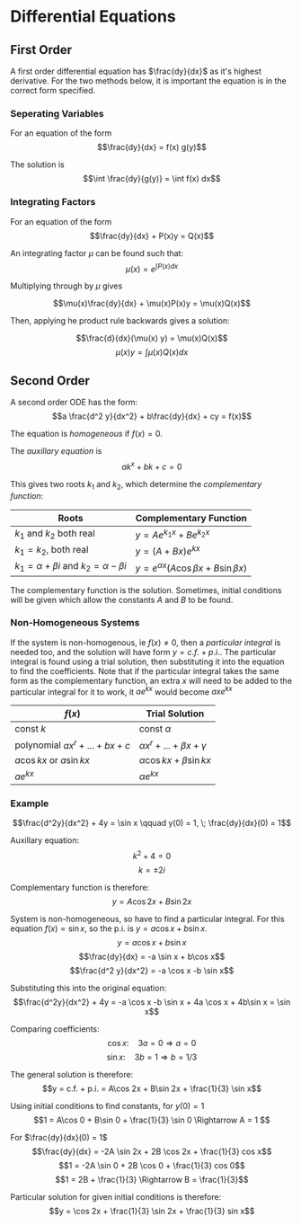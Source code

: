 # Differential Equations

## First Order

A first order differential equation has $\frac{dy}{dx}$ as it's highest derivative. For the two methods below, it is important the equation is in the correct form specified.

### Seperating Variables

For an equation of the form
$$\frac{dy}{dx} = f(x) g(y)$$

The solution is
$$\int \frac{dy}{g(y)} = \int f(x) dx$$

### Integrating Factors

For an equation of the form
$$\frac{dy}{dx} + P(x)y = Q(x)$$

An integrating factor $\mu$ can be found such that:
$$\mu(x) = e^{\int P(x) dx}$$

Multiplying through by $\mu$ gives

$$\mu(x)\frac{dy}{dx} + \mu(x)P(x)y = \mu(x)Q(x)$$

Then, applying he product rule backwards gives a solution:

$$\frac{d}{dx}(\mu(x) y) = \mu(x)Q(x)$$
$$\mu(x) y = \int \mu(x) Q(x) dx$$

## Second Order

A second order ODE has the form:
$$a \frac{d^2 y}{dx^2} + b\frac{dy}{dx} + cy = f(x)$$

The equation is _homogeneous_ if $f(x) = 0$.

The _auxillary equation_ is
$$ak^x + bk +c = 0$$

This gives two roots $k_1$ and $k_2$, which determine the _complementary function_:

| Roots                                                 | Complementary Function                            |
| ----------------------------------------------------- | ------------------------------------------------- |
| $k_1$ and $k_2$ both real                             | $y = Ae^{k_1 x} + Be^{k_2 x}$                     |
| $k_1 = k_2$, both real                                | $y = (A+Bx) e^{kx}$                               |
| $k_1 = \alpha + \beta i$ and $k_2 = \alpha - \beta i$ | $y = e^{\alpha x} (A\cos\beta x + B \sin\beta x)$ |

The complementary function is the solution. Sometimes, initial conditions will be given which allow the constants $A$ and $B$ to be found.

### Non-Homogeneous Systems

If the system is non-homogenous, ie $f(x) \neq 0$, then a _particular integral_ is needed too, and the solution will have form $y = c.f. + p.i.$. The particular integral is found using a trial solution, then substituting it into the equation to find the coefficients. Note that if the particular integral takes the same form as the complementary function, an extra $x$ will need to be added to the particular integral for it to work, it $ae^{kx}$ would become $axe^{kx}$

| $f(x)$                         | Trial Solution                        |
| ------------------------------ | ------------------------------------- |
| const $k$                      | const $\alpha$                        |
| polynomial $ax^r +...+ bx + c$ | $\alpha x^r + ... + \beta x + \gamma$ |
| $a\cos kx$ or $a\sin kx$       | $\alpha\cos kx + \beta\sin kx$        |
| $ae^{kx}$                      | $\alpha e^{kx}$                       |

### Example

$$\frac{d^2y}{dx^2} + 4y = \sin x \qquad y(0) = 1, \; \frac{dy}{dx}(0) = 1$$

Auxillary equation:
$$k^2 + 4 = 0$$
$$k = \pm 2i$$

Complementary function is therefore:
$$y = A\cos 2x + B\sin 2x$$

System is non-homogeneous, so have to find a particular integral. For this equation $f(x) = \sin x$, so the p.i. is $y = a\cos x + b \sin x$.
$$y = a \cos x + b\sin x$$
$$\frac{dy}{dx} = -a \sin x + b\cos x$$
$$\frac{d^2 y}{dx^2} = -a \cos x -b \sin x$$

Substituting this into the original equation:
$$\frac{d^2y}{dx^2} + 4y = -a \cos x -b \sin x + 4a \cos x + 4b\sin x = \sin x$$

Comparing coefficients:
$$\cos x: \quad 3a = 0 \Rightarrow a = 0$$
$$\sin x: \quad 3b = 1 \Rightarrow b = 1/3$$

The general solution is therefore:
$$y = c.f. + p.i. = A\cos 2x + B\sin 2x + \frac{1}{3} \sin x$$

Using initial conditions to find constants, for $y(0) = 1$
$$1 = A\cos 0 + B\sin 0 + \frac{1}{3} \sin 0 \Rightarrow A = 1 $$

For $\frac{dy}{dx}(0) = 1$
$$\frac{dy}{dx} = -2A \sin 2x + 2B \cos 2x + \frac{1}{3} cos x$$
$$1 = -2A \sin 0 + 2B \cos 0 + \frac{1}{3} cos 0$$
$$1 = 2B + \frac{1}{3} \Rightarrow B = \frac{1}{3}$$

Particular solution for given initial conditions is therefore:
$$y = \cos 2x + \frac{1}{3} \sin 2x + \frac{1}{3} sin x$$
